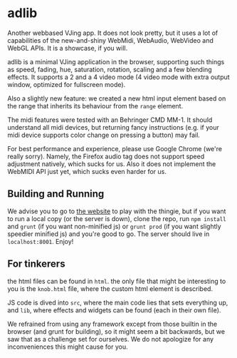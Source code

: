 # adlib
Another webbased VJing app. It does not look pretty, but it uses a lot of capabilities
of the new-and-shiny WebMidi, WebAudio, WebVideo and WebGL APIs. It is a showcase, if you will.

adlib is a minimal VJing application in the browser, supporting such things
as speed, fading, hue, saturation, rotation, scaling and a few blending effects. It supports
a 2 and a 4 video mode (4 video mode with extra output window, optimized for fullscreen mode).

Also a slightly new feature: we created a new html input element based on the range that
inherits its behaviour from the `range` element.

The midi features were tested with an Behringer CMD MM-1. It should understand all midi
devices, but returning fancy instructions (e.g. if your midi device supports color change
on pressing a button) may fail.

For best performance and experience, please use Google Chrome (we're really sorry).
Namely, the Firefox audio tag does not support speed adjustment natively, which sucks for us.
Also it does not implement the WebMIDI API just yet, which sucks even harder for us.

## Building and Running

We advise you to go to [the website](http://adlib.tobsic.de) to play with the thingie, but
if you want to run a local copy (or the server is down), clone the repo, run `npm install`
and `grunt` (if you want non-minified js) or `grunt prod` (if you want slightly speedier
minified js) and you're good to go. The server should live in `localhost:8001`. Enjoy!

## For tinkerers

the html files can be found in `html`. the only file that might be interesting to you
is the `knob.html` file, where the custom html element is described.

JS code is dived into `src`, where the main code lies that sets everything up, and
`lib`, where effects and widgets can be found (each in their own file).

We refrained from using any framework except from those builtin in the browser
(and grunt for building), so it might seem a bit backwards, but we saw that as a
challenge set for ourselves. We do not apologize for any inconveniences this might
cause for you.
